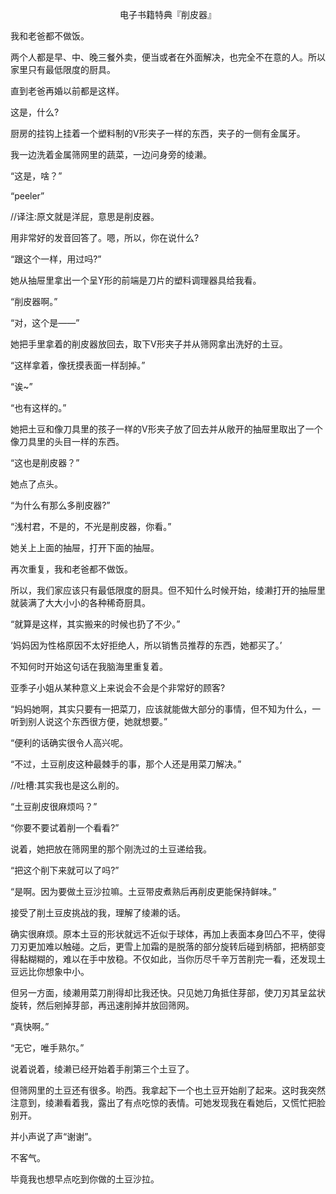 <p align="center">电子书籍特典『削皮器』</p>

我和老爸都不做饭。

两个人都是早、中、晚三餐外卖，便当或者在外面解决，也完全不在意的人。所以家里只有最低限度的厨具。

直到老爸再婚以前都是这样。

这是，什么?

厨房的挂钩上挂着一个塑料制的V形夹子一样的东西，夹子的一侧有金属牙。

我一边洗着金属筛网里的蔬菜，一边问身旁的绫濑。

“这是，啥？”

“peeler”

//译注:原文就是洋屁，意思是削皮器。

用非常好的发音回答了。嗯，所以，你在说什么?

“跟这个一样，用过吗?”

她从抽屉里拿出一个呈Y形的前端是刀片的塑料调理器具给我看。

“削皮器啊。”

“对，这个是——”

她把手里拿着的削皮器放回去，取下V形夹子并从筛网拿出洗好的土豆。

“这样拿着，像抚摸表面一样刮掉。”

“诶~”

“也有这样的。”

她把土豆和像刀具里的孩子一样的V形夹子放了回去并从敞开的抽屉里取出了一个像刀具里的头目一样的东西。

“这也是削皮器？”

她点了点头。

“为什么有那么多削皮器?”

“浅村君，不是的，不光是削皮器，你看。”

她关上上面的抽屉，打开下面的抽屉。

再次重复，我和老爸都不做饭。

所以，我们家应该只有最低限度的厨具。但不知什么时候开始，绫濑打开的抽屉里就装满了大大小小的各种稀奇厨具。

“就算是这样，其实搬来的时候也扔了不少。”

‘妈妈因为性格原因不太好拒绝人，所以销售员推荐的东西，她都买了。’

不知何时开始这句话在我脑海里重复着。

亚季子小姐从某种意义上来说会不会是个非常好的顾客?

“妈妈她啊，其实只要有一把菜刀，应该就能做大部分的事情，但不知为什么，一听到别人说这个东西很方便，她就想要。”

“便利的话确实很令人高兴呢。

“不过，土豆削皮这种最棘手的事，那个人还是用菜刀解决。”

//吐槽:其实我也是这么削的。

“土豆削皮很麻烦吗？”

“你要不要试着削一个看看?”

说着，她把放在筛网里的那个刚洗过的土豆递给我。

“把这个削下来就可以了吗?”

“是啊。因为要做土豆沙拉嘛。土豆带皮煮熟后再削皮更能保持鲜味。”

接受了削土豆皮挑战的我，理解了绫濑的话。

确实很麻烦。原本土豆的形状就远不近似于球体，再加上表面本身凹凸不平，使得刀刃更加难以触碰。之后，更雪上加霜的是脱落的部分旋转后碰到柄部，把柄部变得黏糊糊的，难以在手中放稳。不仅如此，当你历尽千辛万苦削完一看，还发现土豆远比你想象中小。

但另一方面，绫濑用菜刀削得却比我还快。只见她刀角抵住芽部，使刀刃其呈盆状旋转，然后剜掉芽部，再迅速削掉并放回筛网。

“真快啊。”

“无它，唯手熟尔。”

说着说着，绫濑已经开始着手削第三个土豆了。

但筛网里的土豆还有很多。哟西。我拿起下一个也土豆开始削了起来。这时我突然注意到，绫濑看着我，露出了有点吃惊的表情。可她发现我在看她后，又慌忙把脸别开。

并小声说了声“谢谢”。

不客气。

毕竟我也想早点吃到你做的土豆沙拉。

